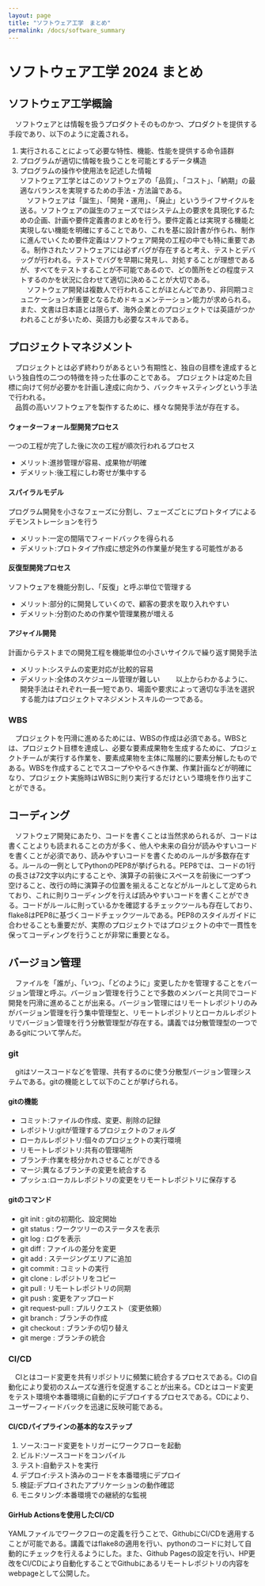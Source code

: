 ```yaml
---
layout: page
title: "ソフトウェア工学　まとめ"
permalink: /docs/software_summary
---
```


# ソフトウェア工学 2024 まとめ

## ソフトウェア工学概論
　ソフトウェアとは情報を扱うプロダクトそのものかつ、プロダクトを提供する手段であり、以下のように定義される。
1. 実行されることによって必要な特性、機能、性能を提供する命令語群
2. プログラムが適切に情報を扱うことを可能とするデータ構造
3. プログラムの操作や使用法を記述した情報  
ソフトウェア工学とはこのソフトウェアの「品質」、「コスト」、「納期」の最適なバランスを実現するための手法・方法論である。  
　ソフトウェアは「誕生」、「開発・運用」、「廃止」というライフサイクルを送る。ソフトウェアの誕生のフェーズではシステム上の要求を具現化するための企画、計画や要件定義書のまとめを行う。要件定義とは実現する機能と実現しない機能を明確にすることであり、これを基に設計書が作られ、制作に進んでいくため要件定義はソフトウェア開発の工程の中でも特に重要である。制作されたソフトウェアには必ずバグが存在すると考え、テストとデバッグが行われる。テストでバグを早期に発見し、対処することが理想であるが、すべてをテストすることが不可能であるので、どの箇所をどの程度テストするのかを状況に合わせて適切に決めることが大切である。  
　ソフトウェア開発は複数人で行われることがほとんどであり、非同期コミュニケーションが重要となるためドキュメンテーション能力が求められる。また、文書は日本語とは限らず、海外企業とのプロジェクトでは英語がつかわれることが多いため、英語力も必要なスキルである。
## プロジェクトマネジメント
　プロジェクトとは必ず終わりがあるという有期性と、独自の目標を達成するという独自性の二つの特徴を持った仕事のことである。
プロジェクトは定めた目標に向けて何が必要かを計画し達成に向かう、バックキャスティングという手法で行われる。  
　品質の高いソフトウェアを製作するために、様々な開発手法が存在する。  
#### ウォーターフォール型開発プロセス  
一つの工程が完了した後に次の工程が順次行われるプロセス
- メリット:進捗管理が容易、成果物が明確
- デメリット:後工程にしわ寄せが集中する  
#### スパイラルモデル
プログラム開発を小さなフェーズに分割し、フェーズごとにプロトタイプによるデモンストレーションを行う
- メリット:一定の間隔でフィードバックを得られる
- デメリット:プロトタイプ作成に想定外の作業量が発生する可能性がある  
#### 反復型開発プロセス
ソフトウェアを機能分割し、「反復」と呼ぶ単位で管理する
- メリット:部分的に開発していくので、顧客の要求を取り入れやすい
- デメリット:分割のための作業や管理業務が増える  
#### アジャイル開発
計画からテストまでの開発工程を機能単位の小さいサイクルで繰り返す開発手法  
- メリット:システムの変更対応が比較的容易
- デメリット:全体のスケジュール管理が難しい　　
以上からわかるように、開発手法はそれぞれ一長一短であり、場面や要求によって適切な手法を選択する能力はプロジェクトマネジメントスキルの一つである。
### WBS
　プロジェクトを円滑に進めるためには、WBSの作成は必須である。WBSとは、プロジェクト目標を達成し、必要な要素成果物を生成するために、プロジェクトチームが実行する作業を、要素成果物を主体に階層的に要素分解したものである。WBSを作成することでスコープややるべき作業、作業計画などが明確になり、プロジェクト実施時はWBSに則り実行するだけという環境を作り出すことができる。

## コーディング
　ソフトウェア開発にあたり、コードを書くことは当然求められるが、コードは書くことよりも読まれることの方が多く、他人や未来の自分が読みやすいコードを書くことが必須であり、読みやすいコードを書くためのルールが多数存在する。ルールの一例としてPythonのPEP8が挙げられる。PEP8では、コードの1行の長さは72文字以内にすることや、演算子の前後にスペースを前後に一つずつ空けること、改行の時に演算子の位置を揃えることなどがルールとして定められており、これに則りコーディングを行えば読みやすいコードを書くことができる。コードがルールに則っているかを確認するチェックツールも存在しており、flake8はPEP8に基づくコードチェックツールである。PEP8のスタイルガイドに合わせることも重要だが、実際のプロジェクトではプロジェクトの中で一貫性を保ってコーディングを行うことが非常に重要となる。

## バージョン管理
　ファイルを「誰が」、「いつ」、「どのように」変更したかを管理することをバージョン管理と呼ぶ。バージョン管理を行うことで多数のメンバーと共同でコード開発を円滑に進めることが出来る。バージョン管理にはリモートレポジトリのみがバージョン管理を行う集中管理型と、リモートレポジトリとローカルレポジトリでバージョン管理を行う分散管理型が存在する。講義では分散管理型の一つであるgitについて学んだ。
### git
　gitはソースコードなどを管理、共有するのに使う分散型バージョン管理システムである。gitの機能として以下のことが挙げられる。  
#### gitの機能
- コミット:ファイルの作成、変更、削除の記録
- レポジトリ:gitが管理するプロジェクトのフォルダ
- ローカルレポジトリ:個々のプロジェクトの実行環境
- リモートレポジトリ:共有の管理場所
- ブランチ:作業を枝分かれさせることができる
- マージ:異なるブランチの変更を統合する
- プッシュ:ローカルレポジトリの変更をリモートレポジトリに保存する
#### gitのコマンド
- git init : gitの初期化、設定開始
- git status : ワークツリーのステータスを表示
- git log : ログを表示
- git diff : ファイルの差分を変更
- git add : ステージングエリアに追加
- git commit : コミットの実行
- git clone : レポジトリをコピー
- git pull : リモートレポジトリの同期
- git push : 変更をアップロード
- git request-pull : プルリクエスト（変更依頼）
- git branch : ブランチの作成
- git checkout : ブランチの切り替え
- git merge : ブランチの統合

### CI/CD
　CIとはコード変更を共有リポジトリに頻繁に統合するプロセスである。CIの自動化により愛初のスムーズな進行を促進することが出来る。CDとはコード変更をテスト環境や本番環境に自動的にデプロイするプロセスである。CDにより、ユーザーフィードバックを迅速に反映可能である。
#### CI/CDパイプラインの基本的なステップ
1. ソース:コード変更をトリガーにワークフローを起動
2. ビルド:ソースコードをコンパイル
3. テスト:自動テストを実行
4. デプロイ:テスト済みのコードを本番環境にデプロイ
5. 検証:デプロイされたアプリケーションの動作確認
6. モニタリング:本番環境での継続的な監視  
#### GirHub Actionsを使用したCI/CD
YAMLファイルでワークフローの定義を行うことで、GithubにCI/CDを適用することが可能である。講義ではflake8の適用を行い、pythonのコードに対して自動的にチェックを行えるようにした。また、Github Pagesの設定を行い、HP更改をCI/CDにより自動化することでGithubにあるリモートレポジトリの内容をwebpageとして公開した。